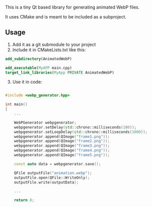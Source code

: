 
This is a tiny Qt based library for generating animated WebP files.

It uses CMake and is meant to be included as a subproject.

## Usage

1. Add it as a git submodule to your project
2. Include it in CMakeLists.txt like this:
```cmake
add_subdirectory(AnimatedWebP)

add_executable(MyAPP main.cpp)
target_link_libraries(MyApp PRIVATE AnimatedWebP)
```

3. Use it in code:
```c++

#include <webp_generator.hpp>

int main()
{
    ...

    WebPGenerator webpgenerator;
    webpgenerator.setDelay(std::chrono::milliseconds(100));
    webpgenerator.setLoopDelay(std::chrono::milliseconds(1000));
    webpgenerator.append(QImage("frame1.png"));
    webpgenerator.append(QImage("frame2.png"));
    webpgenerator.append(QImage("frame3.png"));
    webpgenerator.append(QImage("frame4.png"));
    webpgenerator.append(QImage("frame5.png"));

    const auto data = webpgenerator.save();

    QFile outputFile("animation.webp");
    outputFile.open(QFile::WriteOnly);
    outputFile.write(outputData);

    ...

    return 0;
```
